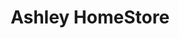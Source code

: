 ---
title: "Ashley HomeStore"
url: /tulsa/ashley-homestore-south-olympia-avenue-west/
shop: furniture
---